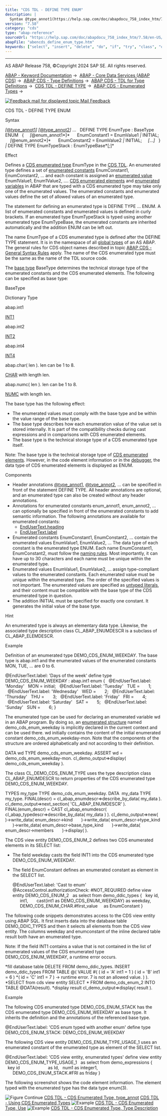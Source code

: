```yaml
---
title: "CDS TDL - DEFINE TYPE ENUM"
description: |
  Syntax @type_annot1(https://help.sap.com/doc/abapdocu_758_index_htm/7.58/en-US/abencds_enum_type_anno.htm) @type_annot2(https://help.sap.com/doc/abapdocu_758_index_htm/7.58/en-US/abencds_enum_type_anno.htm) ... DEFINE TYPE EnumType : BaseType ENUM  @enum_annot1 EnumCo
version: "7.58"
category: "cds"
type: "abap-reference"
sourceUrl: "https://help.sap.com/doc/abapdocu_758_index_htm/7.58/en-US/abencds_define_enum_type.htm"
abapFile: "abencds_define_enum_type.htm"
keywords: ["select", "insert", "delete", "do", "if", "try", "class", "data", "types", "abencds", "define", "enum", "type"]
---
```


* * *

AS ABAP Release 758, ©Copyright 2024 SAP SE. All rights reserved.

[ABAP - Keyword Documentation](https://help.sap.com/doc/abapdocu_758_index_htm/7.58/en-US/abenabap.htm) →  [ABAP - Core Data Services (ABAP CDS)](https://help.sap.com/doc/abapdocu_758_index_htm/7.58/en-US/abencds.htm) →  [ABAP CDS - Type Definitions](https://help.sap.com/doc/abapdocu_758_index_htm/7.58/en-US/abencds_tdl.htm) →  [ABAP CDS - TDL for Type Definitions](https://help.sap.com/doc/abapdocu_758_index_htm/7.58/en-US/abencds_types.htm) →  [CDS TDL - DEFINE TYPE](https://help.sap.com/doc/abapdocu_758_index_htm/7.58/en-US/abencds_define_type.htm) →  [ABAP CDS - Enumerated Types](https://help.sap.com/doc/abapdocu_758_index_htm/7.58/en-US/abencds_enumeration_types.htm) → 

 [![](Mail.gif?object=Mail.gif "Feedback mail for displayed topic") Mail Feedback](mailto:f1_help@sap.com?subject=Feedback%20on%20ABAP%20Documentation&body=Document:%20CDS%20TDL%20-%20DEFINE%20TYPE%20ENUM%2C%20ABENCDS_DEFINE_ENUM_TYPE%2C%20758%0D%0A%0D%0AError:%0D%0A%0D%0A%0D%0A%0D%0ASuggestion%20for%20improvement:)

CDS TDL - DEFINE TYPE ENUM

Syntax

*\[*[@type\_annot1](https://help.sap.com/doc/abapdocu_758_index_htm/7.58/en-US/abencds_enum_type_anno.htm)*\]*
*\[*[@type\_annot2](https://help.sap.com/doc/abapdocu_758_index_htm/7.58/en-US/abencds_enum_type_anno.htm)*\]*
...
  DEFINE TYPE EnumType : BaseType ENUM
  {
    *\[*@enum\_annot1*\]*
     EnumConstant1 = EnumValue1 *|* INITIAL;
    *\[*@enum\_annot2*\]*
     EnumConstant2 = EnumValue2 *|* INITIAL;
    *\[*...*\]*
  }
*|* DEFINE TYPE EnumTypeStack : EnumTypeBase*\[*;*\]*

Effect

Defines a [CDS enumerated type](https://help.sap.com/doc/abapdocu_758_index_htm/7.58/en-US/abencds_enum_type_glosry.htm "Glossary Entry") EnumType in the [CDS TDL](https://help.sap.com/doc/abapdocu_758_index_htm/7.58/en-US/abencds_tdl_glosry.htm "Glossary Entry"). An enumerated type defines a set of [enumerated constants](https://help.sap.com/doc/abapdocu_758_index_htm/7.58/en-US/abenenumerated_constant_glosry.htm "Glossary Entry") EnumConstant1, EnumConstant2, ... and each constant is assigned an [enumerated value](https://help.sap.com/doc/abapdocu_758_index_htm/7.58/en-US/abenenumerated_value_glosry.htm "Glossary Entry") Enum1Value1, Enum1Value2, .... [CDS enumerated elements](https://help.sap.com/doc/abapdocu_758_index_htm/7.58/en-US/abencds_enum_element_glosry.htm "Glossary Entry") and [enumerated variables](https://help.sap.com/doc/abapdocu_758_index_htm/7.58/en-US/abenenumerated_variable_glosry.htm "Glossary Entry") in ABAP that are typed with a CDS enumerated type may take only one of the enumerated values. The enumerated constants and enumerated values define the set of allowed values of an enumerated type.

The statement for defining an enumerated type is DEFINE TYPE ... ENUM. A list of enumerated constants and enumerated values is defined in curly brackets. If an enumerated type EnumTypeStack is typed using another enumerated type EnumTypeBase, the enumerated constants are inherited automatically and the addition ENUM can be left out.

The name EnumType of a CDS enumerated type is defined after the DEFINE TYPE statement. It is in the namespace of all [global types](https://help.sap.com/doc/abapdocu_758_index_htm/7.58/en-US/abenglobal_type_glosry.htm "Glossary Entry") of an AS ABAP. The general rules for CDS object names described in topic [ABAP CDS - General Syntax Rules](https://help.sap.com/doc/abapdocu_758_index_htm/7.58/en-US/abencds_general_syntax_rules.htm) apply. The name of the CDS enumerated type must be the same as the name of the TDL source code.

The [base type](https://help.sap.com/doc/abapdocu_758_index_htm/7.58/en-US/abenbase_type_glosry.htm "Glossary Entry") BaseType determines the technical storage type of the enumerated constants and the CDS enumerated elements. The following can be specified as base type:

BaseType

Dictionary Type

abap.int1

[INT1](https://help.sap.com/doc/abapdocu_758_index_htm/7.58/en-US/abenddic_builtin_types.htm)

abap.int2

[INT2](https://help.sap.com/doc/abapdocu_758_index_htm/7.58/en-US/abenddic_builtin_types.htm)

abap.int4

[INT4](https://help.sap.com/doc/abapdocu_758_index_htm/7.58/en-US/abenddic_builtin_types.htm)

abap.char( len ).
len can be 1 to 8.

[CHAR](https://help.sap.com/doc/abapdocu_758_index_htm/7.58/en-US/abenddic_builtin_types.htm) with length len.

abap.numc( len ).
len can be 1 to 8.

[NUMC](https://help.sap.com/doc/abapdocu_758_index_htm/7.58/en-US/abenddic_builtin_types.htm) with length len.

The base type has the following effect:

-   The enumerated values must comply with the base type and be within the value range of the base type.
-   The base type describes how each enumeration value of the value set is stored internally. It is part of the compatibility checks during cast expressions and in comparisons with CDS enumerated elements.
-   The base type is the technical storage type of a CDS enumerated type itself.

Note: The base type is the technical storage type of [CDS enumerated elements](https://help.sap.com/doc/abapdocu_758_index_htm/7.58/en-US/abencds_enum_element_glosry.htm "Glossary Entry"). However, in the code element information or in the [debugger](https://help.sap.com/doc/abapdocu_758_index_htm/7.58/en-US/abendebugger_glosry.htm "Glossary Entry"), the data type of CDS enumerated elements is displayed as ENUM.

Components

-   Header annotations [@type\_annot1](https://help.sap.com/doc/abapdocu_758_index_htm/7.58/en-US/abencds_enum_type_anno.htm), [@type\_annot2](https://help.sap.com/doc/abapdocu_758_index_htm/7.58/en-US/abencds_enum_type_anno.htm), ... can be specified in front of the statement DEFINE TYPE. All header annotations are optional, and an enumerated type can also be created without any header annotations.
-   Annotations for enumerated constants enum\_annot1, enum\_annot2, ... can optionally be specified in front of the enumerated constants to add semantic information. The following annotations are available for enumerated constants:
    -   [EndUserText.heading](https://help.sap.com/doc/abapdocu_758_index_htm/7.58/en-US/abencds_enum_type_anno.htm)
    -   [EndUserText.label](https://help.sap.com/doc/abapdocu_758_index_htm/7.58/en-US/abencds_enum_type_anno.htm)
-   Enumerated constants EnumConstant1, EnumConstant2, ... contain the enumerated values EnumValue1, EnumValue2, ... The data type of each constant is the enumerated type ENUM. Each name EnumConstant1, EnumConstant2, must follow the [naming rules](https://help.sap.com/doc/abapdocu_758_index_htm/7.58/en-US/abencds_general_syntax_rules.htm). Most importantly, it can have up to 30 characters and each name must be unique within the enumerated type.
-   Enumerated values EnumValue1, EnumValue2, ... assign type-compliant values to the enumerated constants. Each enumerated value must be unique within the enumerated type. The order of the specified values is not important. The enumerated values are specified as [untyped literals](https://help.sap.com/doc/abapdocu_758_index_htm/7.58/en-US/abenuntyped_literal_glosry.htm "Glossary Entry"), and their content must be compatible with the base type of the CDS enumerated type in question.
-   The addition INITIAL must be specified for exactly one constant. It generates the initial value of the base type.

Hint

An enumerated type is always an elementary data type. Likewise, the associated type description class CL\_ABAP\_ENUMDESCR is a subclass of CL\_ABAP\_ELEMDESCR.

Example

Definition of an enumerated type DEMO\_CDS\_ENUM\_WEEKDAY. The base type is abap.int1 and the enumerated values of the enumerated constants MON, TUE, ... are 0 to 6.

@EndUserText.label: 'Days of the week'
define type DEMO\_CDS\_ENUM\_WEEKDAY : abap.int1 enum
{
  @EndUserText.label: 'Monday'
  MON = initial;
  @EndUserText.label: 'Tuesday'
  TUE =       1;
  @EndUserText.label: 'Wednesday'
  WED =       2;
  @EndUserText.label: 'Thursday'
  THU =       3;
  @EndUserText.label: 'Friday'
  FRI =       4;
  @EndUserText.label: 'Saturday'
  SAT =       5;
  @EndUserText.label: 'Sunday'
  SUN =       6;
}

The enumerated type can be used for declaring an enumerated variable wd in an ABAP program. By doing so, an [enumerated structure](https://help.sap.com/doc/abapdocu_758_index_htm/7.58/en-US/abenenumerated_structure_glosry.htm "Glossary Entry") named demo\_cds\_enum\_weekday is implicitly declared in the current context and can be used there. wd initially contains the content of the initial enumerated constant demo\_cds\_enum\_weekday-mon. Note that the components of the structure are ordered alphabetically and not according to their definition.

DATA wd TYPE demo\_cds\_enum\_weekday.
ASSERT wd = demo\_cds\_enum\_weekday-mon.
cl\_demo\_output=>display( demo\_cds\_enum\_weekday ).

The class CL\_DEMO\_CDS\_ENUM\_TYPE uses the type description class CL\_ABAP\_ENUMDESCR to return properties of the CDS enumerated type DEMO\_CDS\_ENUM\_WEEKDAY.

TYPES my\_type TYPE demo\_cds\_enum\_weekday.
DATA  my\_data TYPE my\_type.
FINAL(descr) = cl\_abap\_enumdescr=>describe\_by\_data( my\_data ).
cl\_demo\_output=>next\_section( 'CL\_ABAP\_ENUMDESCR' ).
FINAL(enum\_descr) = CAST cl\_abap\_enumdescr(
cl\_abap\_typedescr=>describe\_by\_data( my\_data ) ).
cl\_demo\_output=>new( )->write\_data( enum\_descr->kind
      )->write\_data( enum\_descr->type\_kind
      )->write\_data( enum\_descr->base\_type\_kind
      )->write\_data( enum\_descr->members
      )->display( ).

The CDS view entity DEMO\_CDS\_ENUM\_2 defines two CDS enumerated elements in its SELECT list:

-   The field weekday casts the field INT1 into the CDS enumerated type DEMO\_CDS\_ENUM\_WEEKDAY.
-   The field EnumConstant defines an enumerated constant as element in the SELECT list.
    
    @EndUserText.label: 'Cast to enum'
    @AccessControl.authorizationCheck: #NOT\_REQUIRED
    define view entity DEMO\_CDS\_ENUM\_2
      as select from demo\_ddic\_types
    {
      key id,
          int1,
          cast(int1 as DEMO\_CDS\_ENUM\_WEEKDAY) as weekday,
          DEMO\_CDS\_ENUM\_CHAR.#first\_value     as EnumConstant
    }
    

The following code snippets demonstrates access to the CDS view entity using ABAP SQL. It first inserts data into the database table DEMO\_DDIC\_TYPES and then it selects all elements from the CDS view entity. The columns weekday and enumconstant of the inline declared table result both have an enumerated type.

Note: If the field INT1 contains a value that is not contained in the list of enumerated values of the CDS enumerated type DEMO\_CDS\_ENUM\_WEEKDAY, a runtime error occurs.

\*fill database table
DELETE FROM demo\_ddic\_types.
INSERT demo\_ddic\_types FROM TABLE @( VALUE #(
( id = 'A' int1 = 1 )
( id = 'B' int1 = 6 )
\*( id = 'C' int1 = 7 ) -> runtime error. 7 is not an allowed value.
) ).
\*SELECT from cds view entity
SELECT \*
FROM demo\_cds\_enum\_2
INTO TABLE @DATA(result).
\*display result
cl\_demo\_output=>display( result ).

Example

The following CDS enumerated type DEMO\_CDS\_ENUM\_STACK has the CDS enumerated type DEMO\_CDS\_ENUM\_WEEKDAY as base type. It inherits the definition and the annotations of the referenced base type.

@EndUserText.label: 'CDS enum typed with another enum'
define type DEMO\_CDS\_ENUM\_STACK: DEMO\_CDS\_ENUM\_WEEKDAY

The following CDS view entity DEMO\_CDS\_ENUM\_TYPE\_USAGE\_1 uses an enumerated constant of the enumerated type as element of the SELECT list.

@EndUserText.label: 'CDS view entity, enumerated types'
define view entity DEMO\_CDS\_ENUM\_TYPE\_USAGE\_1
  as select from demo\_expressions
{
  key id                       as Id,
  num1 as integer1,
      DEMO\_CDS\_ENUM\_STACK.#FRI as friday
}

The following screenshot shows the code element information. The element typed with the enumerated type has the data type enum(3).

![Figure](enum.jpg)
Continue
[CDS TDL - CDS Enumerated Type, type\_annot](https://help.sap.com/doc/abapdocu_758_index_htm/7.58/en-US/abencds_enum_type_anno.htm)
[CDS TDL - Using CDS Enumerated Types](https://help.sap.com/doc/abapdocu_758_index_htm/7.58/en-US/abencds_use_enum_type.htm)
![Example](exa.gif "Example") [CDS TDL - CDS Enumerated Type, Use](https://help.sap.com/doc/abapdocu_758_index_htm/7.58/en-US/abencds_enum_abexa.htm)
![Example](exa.gif "Example") [CDS TDL - CDS Enumerated Type, Type Description](https://help.sap.com/doc/abapdocu_758_index_htm/7.58/en-US/abencds_enum_description_abexa.htm)